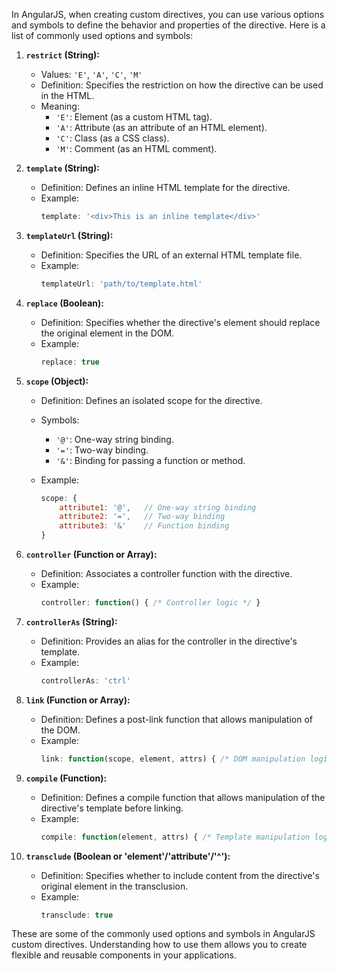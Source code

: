 In AngularJS, when creating custom directives, you can use various options and symbols to define the behavior and properties of the directive. Here is a list of commonly used options and symbols:

1. **`restrict` (String):**
   - Values: `'E'`, `'A'`, `'C'`, `'M'`
   - Definition: Specifies the restriction on how the directive can be used in the HTML.
   - Meaning:
     - `'E'`: Element (as a custom HTML tag).
     - `'A'`: Attribute (as an attribute of an HTML element).
     - `'C'`: Class (as a CSS class).
     - `'M'`: Comment (as an HTML comment).

2. **`template` (String):**
   - Definition: Defines an inline HTML template for the directive.
   - Example:
     ```javascript
     template: '<div>This is an inline template</div>'
     ```

3. **`templateUrl` (String):**
   - Definition: Specifies the URL of an external HTML template file.
   - Example:
     ```javascript
     templateUrl: 'path/to/template.html'
     ```

4. **`replace` (Boolean):**
   - Definition: Specifies whether the directive's element should replace the original element in the DOM.
   - Example:
     ```javascript
     replace: true
     ```

5. **`scope` (Object):**
   - Definition: Defines an isolated scope for the directive.
   - Symbols:
     - `'@'`: One-way string binding.
     - `'='`: Two-way binding.
     - `'&'`: Binding for passing a function or method.

   - Example:
     ```javascript
     scope: {
         attribute1: '@',   // One-way string binding
         attribute2: '=',   // Two-way binding
         attribute3: '&'    // Function binding
     }
     ```

6. **`controller` (Function or Array):**
   - Definition: Associates a controller function with the directive.
   - Example:
     ```javascript
     controller: function() { /* Controller logic */ }
     ```

7. **`controllerAs` (String):**
   - Definition: Provides an alias for the controller in the directive's template.
   - Example:
     ```javascript
     controllerAs: 'ctrl'
     ```

8. **`link` (Function or Array):**
   - Definition: Defines a post-link function that allows manipulation of the DOM.
   - Example:
     ```javascript
     link: function(scope, element, attrs) { /* DOM manipulation logic */ }
     ```

9. **`compile` (Function):**
   - Definition: Defines a compile function that allows manipulation of the directive's template before linking.
   - Example:
     ```javascript
     compile: function(element, attrs) { /* Template manipulation logic */ }
     ```

10. **`transclude` (Boolean or 'element'/'attribute'/'^'):**
    - Definition: Specifies whether to include content from the directive's original element in the transclusion.
    - Example:
      ```javascript
      transclude: true
      ```

These are some of the commonly used options and symbols in AngularJS custom directives. Understanding how to use them allows you to create flexible and reusable components in your applications.
